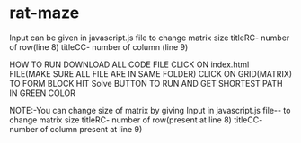 # rat-maze
Input can be given in javascript.js file to change matrix size
titleRC- number of row(line 8)
titleCC- number of column (line 9)

HOW TO RUN
DOWNLOAD ALL CODE FILE
CLICK ON index.html FILE(MAKE SURE ALL FILE ARE IN SAME FOLDER)
CLICK ON GRID(MATRIX) TO FORM BLOCK
HIT Solve BUTTON  TO RUN AND GET SHORTEST PATH IN GREEN COLOR

NOTE:-You can change size of matrix by giving Input in javascript.js file-- to change matrix size
titleRC- number of row(present at line 8)
titleCC- number of column present at line 9)

